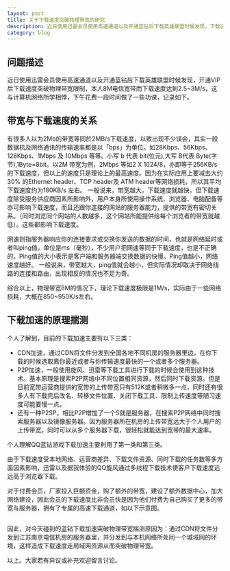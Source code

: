 ```yaml
---
layout: post
title: 关于下载速度突破物理带宽的研究
description: 近日使用迅雷会员使用高速通道以及开通蓝钻后下载英雄联盟时候发现，下载速度突破物理带宽限制，本人8M电信宽带而下载速度达到2.5~3M/s，针对该现象本人做了一些功课，记录如下。
category: blog
---
```

## 问题描述
近日使用迅雷会员使用高速通道以及开通蓝钻后下载英雄联盟时候发现，开通VIP后下载速度突破物理带宽限制，本人8M电信宽带而下载速度达到2.5~3M/s，这与计算机网络所学相悖，下午花费一段时间做了一些功课，记录如下。

## 带宽与下载速度的关系
有很多人以为2Mb的带宽等同於2MB/s下载速度，以致出现不少误会，其实一般数据机及网络通讯的传输速率都是以「bps」为单位。如28Kbps、56Kbps、128Kbps、1Mbps 及 10Mbps 等等。小写 b 代表 bit(位元),大写 B代表  Byte(字节),1Byte=8bit。以2M 带宽为例，2Mbps 等如2 X 1024/8，亦即等于256KB/s的下载速度，但以上的速度只是理论上的最高速度。因为在实际应用上要减去大约30% 的Ethernet header、TCP header及 ATM header等网络损耗，所以其平均下载速度约为180KB/s 左右。 一般说来，带宽越大，下载速度就越快，但下载速度除受服务供应商因素所影响外，用户本身所使用操作系统、浏览器、电脑配备等亦可影响下载速度，而且还跟你连接的网站的服务器能力，提供的带宽有密切关系。（同时浏览同个网站的人数越多，这个网站所能提供给每个浏览者的带宽就越低）。这些都影响下载速度。

网速则指服务器响应你的连接要求或交换你发送的数据的时间，也就是网络延时或者叫ping值，单位是ms（毫秒），不少用户把网速等同于下载速度，也是不正确的。Ping值的大小表示是客户端和服务器端交换数据的快慢。Ping值越小，网络速度越好。 一般说来，带宽越大，ping值就会越小，但实际情况却取决于网络线路的连接和路由，出现相反的情况也不足为奇。 

综合以上，物理带宽8M的情况下，理论下载速度极限是1M/s，实际由于一些网络损耗，大概在850~950K/s左右。

## 下载加速的原理揣测
个人了解到，目前的下载加速主要有以下三类：

* CDN加速，通过CDN将文件分发到全国各地不同机房的服务器里边，在你下载的时候选取离你最近或者与你传输速度最快的一个或者多个服务器。
* P2P加速，一般使用旋风、迅雷等下载工具进行下载的时候会使用到这种技术。基本原理是搜索P2P网络中不同位置相同资源，然后同时下载资源。但是目前宽带运营商提供的宽带的上传带宽只有512K或者稍微多一点，同时还有很多人有下载完后改名、转移文件位置、关闭下载工具、限制上传速度等陋习速度可能要慢一点。
* 还有一种P2SP，相比P2P增加了一个S就是服务器，在搜索P2P网络中同时搜索服务器以及镜像服务器。因为服务器所在机房的上传带宽远大于个人用户的上传带宽，同时可以从多个服务器下载，很轻松就能达到宽带的最大速率。

个人理解QQ蓝钻游戏下载加速主要利用了第一类和第三类。

由于下载速度受本地网络、运营商差异、下载文件资源、同时下载的任务数等多方面因素影响，迅雷以及据我体验的QQ旋风通过多线程下载技术使客户下载速度远远高于浏览器下载。

对于付费会员，厂家投入巨额资金，购了额外的带宽，建设了额外数据中心，加大网络建设，因此会员的下载速度比非会员快是因为他们付费为自己购买了更多的带宽与服务器，拥有了专属的高速下载通道，如以下示意图。

<p class="picture"><img alt="" src="http://daiweiyang.qiniudn.com/xunlei.jpg"/></p>

因此，对今天碰到的蓝钻下载加速突破物理带宽揣测原因为：通过CDN将文件分发到江苏南京电信机房的服务器里，并分发到与本机网络所处同一个城域网的环境，这样造成下载速度走局域网资源从而突破物理带宽。

以上。大家若有异议或补充欢迎留言讨论。
